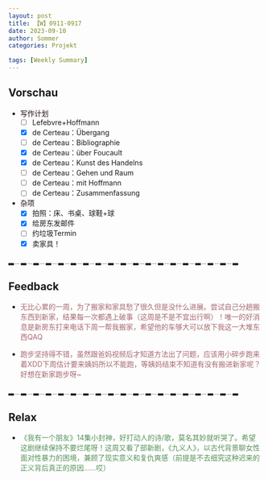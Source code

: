 ```yaml
---
layout: post
title: 【W】0911-0917
date: 2023-09-10
author: Sommer
categories: Projekt

tags: [Weekly Summary]
--- 
```


## Vorschau

- <font style="background:#fcf2f4">写作计划</font>
  - [ ] Lefebvre+Hoffmann  
  - [x] de Certeau：Übergang
  - [ ] de Certeau：Bibliographie
  - [x] de Certeau：über Foucault
  - [x] de Certeau：Kunst des Handelns
  - [ ] de Certeau：Gehen und Raum
  - [ ] de Certeau：mit Hoffmann
  - [ ] de Certeau：Zusammenfassung
- <font style="background:#fcf2f4">杂项</font>
  - [x] 拍照：床、书桌、球鞋+球
  - [x] 给房东发邮件
  - [ ] 约垃圾Termin
  - [x] 卖家具！

▂﹍▂﹍▂﹍▂﹍▂﹍▂﹍▂﹍▂﹍▂﹍▂﹍▂﹍▂﹍▂﹍▂﹍▂﹍▂﹍▂﹍▂﹍▂

## Feedback

- <font style="color:#a66870">无比心累的一周，为了搬家和家具愁了很久但是没什么进展。尝试自己分趟搬东西到新家，结果每一次都遇上破事（这周是不是不宜出行啊）！唯一的好消息是新房东打来电话下周一帮我搬家，希望他的车够大可以放下我这一大堆东西QAQ</font>

- <font style="color:#a66870">跑步坚持得不错，虽然跟爸妈视频后才知道方法出了问题，应该用小碎步跑来着XDD下周估计要来姨妈所以不能跑，等姨妈结束不知道有没有搬进新家呢？好想在新家跑步呀~</font>

▂﹍▂﹍▂﹍▂﹍▂﹍▂﹍▂﹍▂﹍▂﹍▂﹍▂﹍▂﹍▂﹍▂﹍▂﹍▂﹍▂﹍▂﹍▂


## Relax

- <font style="color:#56925A">《我有一个朋友》14集小封神，好打动人的诗/歌，莫名其妙就听哭了。希望这剧继续保持不要烂尾呀！这周又看了部新剧，《九义人》，以古代背景聊女性面对性暴力的困境，兼顾了现实意义和复仇爽感（前提是不去细究这种迟来的正义背后真正的原因……哎）</font><br>



